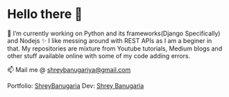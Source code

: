 # Hello there  👋


🔭 I’m currently working on Python and its frameworks(Django Specifically) and Nodejs  ✨
I like messing around with REST APIs as I am a beginer in that.
My repositories are mixture from Youtube tutorials, Medium blogs and other stuff available online with some of my code adding errors. 
           
 📫 Mail me @ shreybanugariya@gmail.com 
 
Portfolio: [ShreyBanugaria](https://shreybanugariya.github.io/)
Dev: [Shrey Banugaria](https://dev.to/shreybanugariya)
